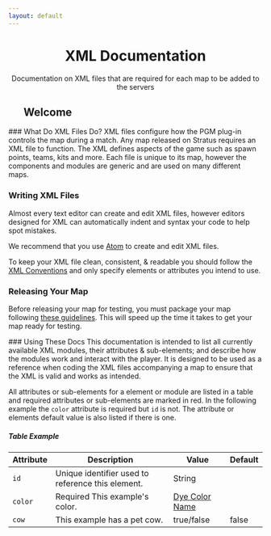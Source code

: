 ```yaml
---
layout: default
---
```


<div class="jumbotron head" style="text-align: center">
    <h1>XML Documentation</h1>
    <p class="lead">Documentation on XML files that are required for each map to be added to the servers</p>
</div>
<div class="col-sm-10 col-sm-offset-1">
<section>
    <div class="page-header">
        <h1 style="padding-left: 30px">Welcome</h1>
    </div>
    <div class="col-sm-12">

<div class="col-sm-6" markdown="1">
### What Do XML Files Do?
XML files configure how the PGM plug-in controls the map during a match. Any map released on Stratus requires an XML file to function. The XML defines aspects of the game such as spawn points, teams, kits and more. Each file is unique to its map, however the components and modules are generic and are used on many different maps.


### Writing XML Files
Almost every text editor can create and edit XML files, however editors designed for XML can automatically indent and syntax your code to help spot mistakes.

We recommend that you use [Atom](https://atom.io/) to create and edit XML files.

To keep your XML file clean, consistent, & readable you should follow the [XML Conventions](http://docs.stratus.network/guides/xml_conventions) and only specify elements or attributes you intend to use.

### Releasing Your Map
Before releasing your map for testing, you must package your map following [these guidelines](/guides/packaging/cleaning_files).
This will speed up the time it takes to get your map ready for testing.

</div>
<div class="col-sm-6" markdown="1">
### Using These Docs
This documentation is intended to list all currently available XML modules, their attributes & sub-elements; and describe how the modules work and interact with the player. It is designed to be used as a reference when coding the XML files accompanying a map to ensure that the XML is valid and works as intended.

All attributes or sub-elements for a element or module are listed in a table and required attributes or sub-elements are marked in red. In the following example the `color` attribute is required but `id` is not. The attribute or elements default value is also listed if there is one.

##### Table Example
<div class="table-responsive">
    <table class="table table-striped table-condensed">
        <thead>
            <tr>
                <th>Attribute</th>
                <th>Description</th>
                <th>Value</th>
                <th>Default</th>
            </tr>
        </thead>
        <tbody>
            <tr>
                <td><code>id</code></td>
                <td>Unique identifier used to reference this element.</td>
                <td><span class="label label-primary">String</span></td>
                <td></td>
            </tr>
            <tr>
                <td><code>color</code></td>
                <td><span class="label label-danger">Required</span> This example's color.</td>
                <td><a href="/reference/colors"> Dye Color Name</a></td>
                <td></td>
            </tr>
            <tr>
                <td><code>cow</code></td>
                <td>This example has a pet cow.</td>
                <td><span class="label label-primary">true/false</span></td>
                <td>false</td>
            </tr>
        </tbody>
    </table>
</div>

</div>
</div>
</section>
</div>
